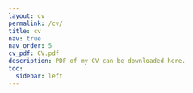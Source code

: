 ```yaml
---
layout: cv
permalink: /cv/
title: cv
nav: true
nav_order: 5
cv_pdf: CV.pdf
description: PDF of my CV can be downloaded here.
toc:
  sidebar: left
---
```

